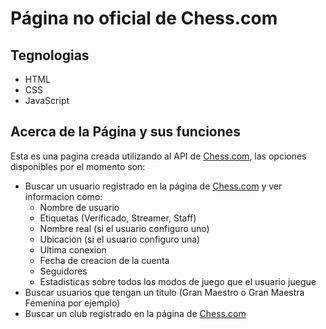 # Página no oficial de Chess.com
## Tegnologias
* HTML
* CSS
* JavaScript

## Acerca de la Página y sus funciones
Esta es una pagina creada utilizando al API de [Chess.com](https://chess.com), las opciones disponibles por el momento son:
* Buscar un usuario registrado en la página de [Chess.com](https://chess.com) y ver informacion como:
    * Nombre de usuario
    * Etiquetas (Verificado, Streamer, Staff)
    * Nombre real (si el usuario configuro uno)
    * Ubicacion (si el usuario configuro una)
    * Ultima conexion
    * Fecha de creacion de la cuenta
    * Seguidores
    * Estadisticas sobre todos los modos de juego que el usuario juegue
* Buscar usuarios que tengan un titulo (Gran Maestro o Gran Maestra Femenina por ejemplo)
* Buscar un club registrado en la página de [Chess.com](https://chess.com)

